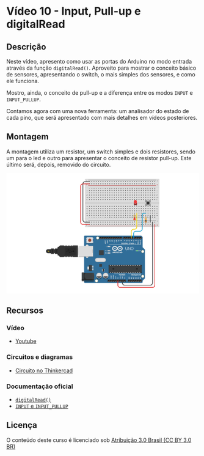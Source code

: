 # Vídeo 10 - Input, Pull-up e digitalRead

## Descrição

Neste vídeo, apresento como usar as portas do Arduino no modo entrada através da função `digitalRead()`. Aproveito para mostrar o conceito básico de sensores, apresentando o switch, o mais simples dos sensores, e como ele funciona.

Mostro, ainda, o conceito de pull-up e a diferença entre os modos `INPUT` e `INPUT_PULLUP`.

Contamos agora com uma nova ferramenta: um analisador do estado de cada pino, que será apresentado com mais detalhes em vídeos posteriores.

## Montagem

A montagem utiliza um resistor, um switch simples e dois resistores, sendo um para o led e outro para apresentar o conceito de resistor pull-up. Este último será, depois, removido do circuito.

![Montagem do circuito do vídeo 10](imagens/montagem.png)

## Recursos

### Vídeo

* [Youtube](https://youtu.be/ztcxRdF0Y9I)

### Circuitos e diagramas

* [Circuito no Thinkercad](https://www.tinkercad.com/things/czBK44ExxN5)

### Documentação oficial

* [`digitalRead()`](https://www.arduino.cc/reference/pt/language/functions/digital-io/digitalread/)
* [`INPUT` e `INPUT_PULLUP`](https://www.arduino.cc/reference/pt/language/variables/constants/constants/)

## Licença

O conteúdo deste curso é licenciado sob [Atribuição 3.0 Brasil (CC BY 3.0 BR)](https://creativecommons.org/licenses/by/3.0/br)